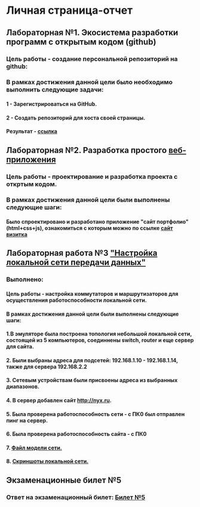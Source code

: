 # Личная страница-отчет
## Лабораторная №1. Экосистема разработки программ с открытым кодом (github)
### Цель работы - создание персональной репозиторий на github:
### В рамках достижения данной цели было необходимо выполнить следующие задачи:
#### 1 - Зарегистрироваться на GitHub.
#### 2 - Создать репозиторий для хоста своей страницы.
#### Результат - [ссылка](https://github.com/Alexevdokim/start)
## Лабораторная №2. Разработка простого [веб-приложения](https://github.com/Alexevdokim/project)
### Цель работы - проектирование и разработка проекта с откртым кодом.
### В рамках достижения данной цели были выполнены следующие шаги:
#### Было спроектировано и разработано приложение "сайт портфолио" (html+css+js),  ознакомиться с которым можно по ссылке [сайт визитка](https://alexevdokim.github.io/project/)
## Лабораторная работа №3 ["Настройка локальной сети передачи данных"](https://github.com/Alexevdokim/Lab3)
### Выполнено:
#### Цель работы - настройка коммутаторов и маршрутизаторов для осуществления работоспособности локальной сети.
#### В рамках достижения данной цели были выполнены следующие шаги:
#### 1.В эмуляторе была построена топология небольшой локальной сети, состоящей из 5 компьютеров, соединнены switch, router и еще сервер для сайта.
#### 2. Были выбраны адреса для подсетей: 192.168.1.10 - 192.168.1.14, также для сервера 192.168.2.2
#### 3. Сетевым устройствам были присвоены адреса из выбранных диапазонов.
#### 4. В сервер добавлен сайт http://nyx.ru.
#### 5. Была проверена работоспособность сети - с ПК0 был отправлен пинг на сервер.
#### 6. Была проверена работоспособность сайта - с ПК0
#### 7. [Файл модели сети.](https://github.com/Alexevdokim/Lab3/blob/main/Lab3/Lab3.pkt)
#### 8. [Скриншоты локальной сети.](https://github.com/Alexevdokim/Lab3/tree/main/Lab3)
## Экзаменационные билет №5
### Ответ на экзаменационный билет: [Билет №5](https://docs.google.com/document/d/1tQI8YJEfzKq2q9f4g8XIFIFBqzuDnwUUaN-Xtv33yGY/edit?usp=sharing)
